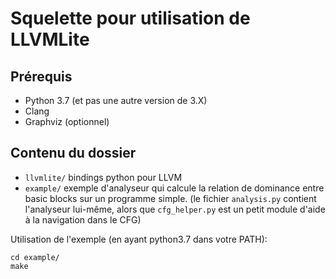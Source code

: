 # Squelette pour utilisation de LLVMLite

## Prérequis
 * Python 3.7 (et pas une autre version de 3.X)
 * Clang
 * Graphviz (optionnel)

## Contenu du dossier

 * `llvmlite/` bindings python pour LLVM
 * `example/` exemple d'analyseur qui calcule la relation de dominance entre basic blocks sur un programme simple.
   (le fichier `analysis.py` contient l'analyseur lui-même, alors que
   `cfg_helper.py` est un petit module d'aide à la navigation dans le CFG)

Utilisation de l'exemple (en ayant python3.7 dans votre PATH):

```
cd example/
make
```
